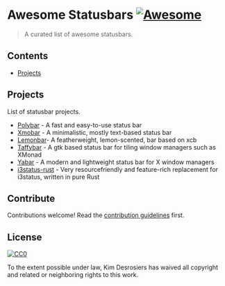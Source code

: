 # Awesome Statusbars [![Awesome](https://awesome.re/badge.svg)](https://awesome.re)
> A curated list of awesome statusbars.

## Contents

- [Projects](#projects)

## Projects
List of statusbar projects.

- [Polybar](https://github.com/jaagr/polybar) - A fast and easy-to-use status bar
- [Xmobar](https://github.com/jaor/xmobar) - A minimalistic, mostly text-based status bar
- [Lemonbar](https://github.com/LemonBoy/bar)- A featherweight, lemon-scented, bar based on xcb
- [Taffybar](https://github.com/taffybar/taffybar) - A gtk based status bar for tiling window managers such as XMonad
- [Yabar](https://github.com/geommer/yabar) - A modern and lightweight status bar for X window managers
- [i3status-rust](https://github.com/greshake/i3status-rust) - Very resourcefriendly and feature-rich replacement for i3status, written in pure Rust

## Contribute

Contributions welcome! Read the [contribution guidelines](contributing.md) first.

## License

[![CC0](http://mirrors.creativecommons.org/presskit/buttons/88x31/svg/cc-zero.svg)](https://creativecommons.org/publicdomain/zero/1.0/)

To the extent possible under law, Kim Desrosiers has waived all copyright and related or neighboring rights to this work.
